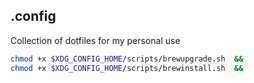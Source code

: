 ## .config

Collection of dotfiles for my personal use

```bash
chmod +x $XDG_CONFIG_HOME/scripts/brewupgrade.sh  &&
chmod +x $XDG_CONFIG_HOME/scripts/brewinstall.sh  &&
```
